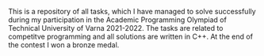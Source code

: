 This is a repository of all tasks, which I have managed to solve successfully during my participation in the Academic Programming
Olympiad of Technical University of Varna 2021-2022. The tasks are related to competitve programming and all solutions are written in C++.
At the end of the contest I won a bronze medal.
